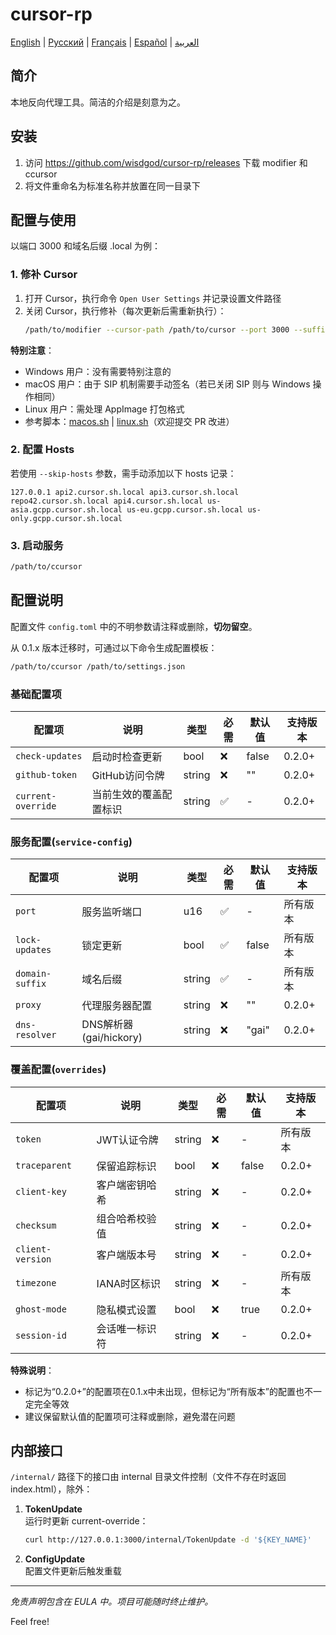 # cursor-rp

[English](README.en.md) | [Русский](README.ru.md) | [Français](README.fr.md) | [Español](README.es.md) | [العربية](README.ar.md)

## 简介
本地反向代理工具。简洁的介绍是刻意为之。

## 安装
1. 访问 https://github.com/wisdgod/cursor-rp/releases 下载 modifier 和 ccursor
2. 将文件重命名为标准名称并放置在同一目录下

## 配置与使用
以端口 3000 和域名后缀 .local 为例：

### 1. 修补 Cursor
1. 打开 Cursor，执行命令 `Open User Settings` 并记录设置文件路径
2. 关闭 Cursor，执行修补（每次更新后需重新执行）：
   ```bash
   /path/to/modifier --cursor-path /path/to/cursor --port 3000 --suffix .local local
   ```

**特别注意**：
- Windows 用户：没有需要特别注意的
- macOS 用户：由于 SIP 机制需要手动签名（若已关闭 SIP 则与 Windows 操作相同）
- Linux 用户：需处理 AppImage 打包格式
- 参考脚本：[macos.sh](macos.sh) | [linux.sh](linux.sh)（欢迎提交 PR 改进）

### 2. 配置 Hosts
若使用 `--skip-hosts` 参数，需手动添加以下 hosts 记录：
```
127.0.0.1 api2.cursor.sh.local api3.cursor.sh.local repo42.cursor.sh.local api4.cursor.sh.local us-asia.gcpp.cursor.sh.local us-eu.gcpp.cursor.sh.local us-only.gcpp.cursor.sh.local
```

### 3. 启动服务
```bash
/path/to/ccursor
```

## 配置说明
配置文件 `config.toml` 中的不明参数请注释或删除，**切勿留空**。

从 0.1.x 版本迁移时，可通过以下命令生成配置模板：
```bash
/path/to/ccursor /path/to/settings.json
```

### 基础配置项
| 配置项 | 说明 | 类型 | 必需 | 默认值 | 支持版本 |
|--------|------|------|------|--------|----------|
| `check-updates` | 启动时检查更新 | bool | ❌ | false | 0.2.0+ |
| `github-token` | GitHub访问令牌 | string | ❌ | "" | 0.2.0+ |
| `current-override` | 当前生效的覆盖配置标识 | string | ✅ | - | 0.2.0+ |

### 服务配置(`service-config`)
| 配置项 | 说明 | 类型 | 必需 | 默认值 | 支持版本 |
|--------|------|------|------|--------|----------|
| `port` | 服务监听端口 | u16 | ✅ | - | 所有版本 |
| `lock-updates` | 锁定更新 | bool | ✅ | false | 所有版本 |
| `domain-suffix` | 域名后缀 | string | ✅ | - | 所有版本 |
| `proxy` | 代理服务器配置 | string | ❌ | "" | 0.2.0+ |
| `dns-resolver` | DNS解析器(gai/hickory) | string | ❌ | "gai" | 0.2.0+ |

### 覆盖配置(`overrides`)
| 配置项 | 说明 | 类型 | 必需 | 默认值 | 支持版本 |
|--------|------|------|------|--------|----------|
| `token` | JWT认证令牌 | string | ❌ | - | 所有版本 |
| `traceparent` | 保留追踪标识 | bool | ❌ | false | 0.2.0+ |
| `client-key` | 客户端密钥哈希 | string | ❌ | - | 0.2.0+ |
| `checksum` | 组合哈希校验值 | string | ❌ | - | 0.2.0+ |
| `client-version` | 客户端版本号 | string | ❌ | - | 0.2.0+ |
| `timezone` | IANA时区标识 | string | ❌ | - | 所有版本 |
| `ghost-mode` | 隐私模式设置 | bool | ❌ | true | 0.2.0+ |
| `session-id` | 会话唯一标识符 | string | ❌ | - | 0.2.0+ |

**特殊说明**：
- 标记为“0.2.0+”的配置项在0.1.x中未出现，但标记为“所有版本”的配置也不一定完全等效
- 建议保留默认值的配置项可注释或删除，避免潜在问题

## 内部接口
`/internal/` 路径下的接口由 internal 目录文件控制（文件不存在时返回 index.html），除外：

1. **TokenUpdate**  
   运行时更新 current-override：
   ```bash
   curl http://127.0.0.1:3000/internal/TokenUpdate -d '${KEY_NAME}'
   ```

2. **ConfigUpdate**  
   配置文件更新后触发重载

---

*免责声明包含在 EULA 中。项目可能随时终止维护。*

Feel free!